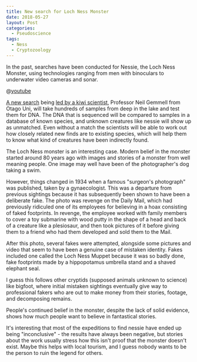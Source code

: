 ```yaml
---
title: New search for Loch Ness Monster
date: 2018-05-27
layout: Post
categories:
  - Pseudoscience
tags:
  - Ness
  - Cryptozoology
---
```


In the past, searches have been conducted for Nessie, the Loch Ness Monster, using technologies ranging from men with binoculars to underwater video cameras and sonar.

<!-- more -->

@[youtube](https://youtu.be/YK507-BLNbM?t=15s)

[A new search](https://www.reuters.com/article/us-britain-scotland-monster/scientists-plan-dna-hunt-for-loch-ness-monster-next-month-idUSKCN1IO1A5) being [led by a kiwi scientist](https://www.stuff.co.nz/science/104069555/kiwi-scientist-leads-search-of-loch-ness-monster-and-other-life), Professor Neil Gemmell from Otago Uni, will take hundreds of samples from deep in the lake and test them for DNA. The DNA that is sequenced will be compared to samples in a database of known species, and unknown creatures like nessie will show up as unmatched. Even without a match the scientists will be able to work out how closely related new finds are to existing species, which will help them to know what kind of creatures have been indirectly found.

The Loch Ness monster is an interesting case. Modern belief in the monster started around 80 years ago with images and stories of a monster from well meaning people. One image may well have been of the photographer's dog taking a swim.

However, things changed in 1934 when a famous "surgeon's photograph" was published, taken by a gynaecologist. This was a departure from previous sightings because it has subsequently been shown to have been a deliberate fake. The photo was revenge on the Daily Mail, which had previously ridiculed one of its employees for believing in a hoax consisting of faked footprints. In revenge, the employee worked with family members to cover a toy submarine with wood putty in the shape of a head and back of a creature like a plesiosaur, and then took pictures of it before giving them to a friend who had them developed and sold them to the Mail.

After this photo, several fakes were attempted, alongside some pictures and video that seem to have been a genuine case of mistaken identity. Fakes included one called the Loch Ness Muppet because it was so badly done, fake footprints made by a hippopotamus umbrella stand and a shaved elephant seal.

I guess this follows other cryptids (supposed animals unknown to science) like bigfoot, where initial mistaken sightings eventually give way to professional fakers who are out to make money from their stories, footage, and decomposing remains.

People's continued belief in the monster, despite the lack of solid evidence, shows how much people want to believe in fantastical stories.

It's interesting that most of the expeditions to find nessie have ended up being "inconclusive" - the results have always been negative, but stories about the work usually stress how this isn't proof that the monster doesn't exist. Maybe this helps with local tourism, and I guess nobody wants to be the person to ruin the legend for others.
